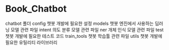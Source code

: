 # Book_Chatbot

chatbot 폴더
config		챗봇 개발에 필요한 설정
models		챗봇 엔진에서 사용하는 딥러닝 모델 관련 파일
	intent	의도 분류 모델 관련 파일
	ner	개체 인식 모델 관련 파일
test		챗봇 개발에 필요한 테스트 코드
train_tools	챗봇 학습툴 관련 파일
utils		챗봇 개발에 필요한 유틸리티 라이브러리